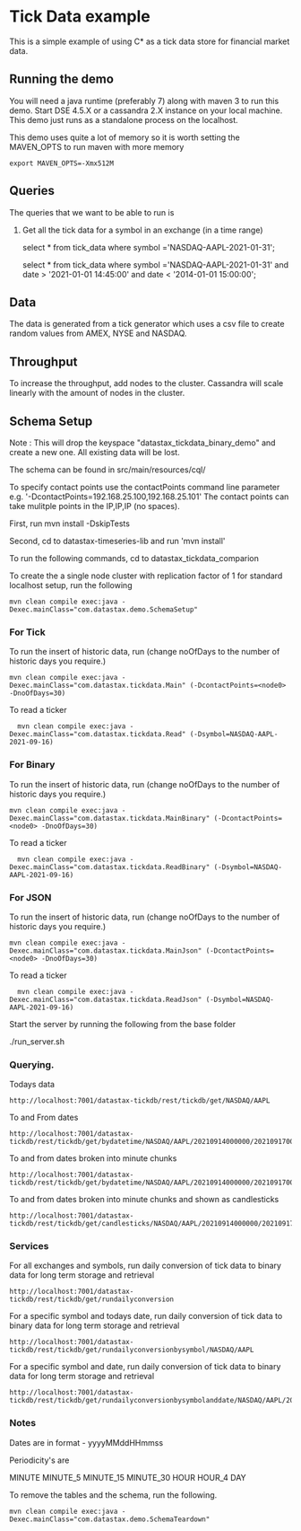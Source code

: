 Tick Data example
========================================================

This is a simple example of using C* as a tick data store for financial market data.

## Running the demo

You will need a java runtime (preferably 7) along with maven 3 to run this demo. Start DSE 4.5.X or a cassandra 2.X instance on your local machine. This demo just runs as a standalone process on the localhost.

This demo uses quite a lot of memory so it is worth setting the MAVEN_OPTS to run maven with more memory

    export MAVEN_OPTS=-Xmx512M

## Queries

The queries that we want to be able to run is

1. Get all the tick data for a symbol in an exchange (in a time range)

     select * from tick_data where symbol ='NASDAQ-AAPL-2021-01-31';

     select * from tick_data where symbol ='NASDAQ-AAPL-2021-01-31' and date > '2021-01-01 14:45:00' and date < '2014-01-01 15:00:00';

## Data

The data is generated from a tick generator which uses a csv file to create random values from AMEX, NYSE and NASDAQ.

## Throughput

To increase the throughput, add nodes to the cluster. Cassandra will scale linearly with the amount of nodes in the cluster.

## Schema Setup
Note : This will drop the keyspace "datastax_tickdata_binary_demo" and create a new one. All existing data will be lost.

The schema can be found in src/main/resources/cql/

To specify contact points use the contactPoints command line parameter e.g. '-DcontactPoints=192.168.25.100,192.168.25.101'
The contact points can take mulitple points in the IP,IP,IP (no spaces).

First, run mvn install -DskipTests 

Second, cd to datastax-timeseries-lib and run 'mvn install'

To run the following commands, cd to datastax_tickdata_comparion

To create the a single node cluster with replication factor of 1 for standard localhost setup, run the following

    mvn clean compile exec:java -Dexec.mainClass="com.datastax.demo.SchemaSetup"


### For Tick

To run the insert of historic data, run (change noOfDays to the number of historic days you require.)

    mvn clean compile exec:java -Dexec.mainClass="com.datastax.tickdata.Main" (-DcontactPoints=<node0> -DnoOfDays=30)


To read a ticker

	  mvn clean compile exec:java -Dexec.mainClass="com.datastax.tickdata.Read" (-Dsymbol=NASDAQ-AAPL-2021-09-16)


### For Binary

To run the insert of historic data, run (change noOfDays to the number of historic days you require.)

    mvn clean compile exec:java -Dexec.mainClass="com.datastax.tickdata.MainBinary" (-DcontactPoints=<node0> -DnoOfDays=30)


To read a ticker

	  mvn clean compile exec:java -Dexec.mainClass="com.datastax.tickdata.ReadBinary" (-Dsymbol=NASDAQ-AAPL-2021-09-16)

### For JSON

To run the insert of historic data, run (change noOfDays to the number of historic days you require.)

    mvn clean compile exec:java -Dexec.mainClass="com.datastax.tickdata.MainJson" (-DcontactPoints=<node0> -DnoOfDays=30)


To read a ticker

	  mvn clean compile exec:java -Dexec.mainClass="com.datastax.tickdata.ReadJson" (-Dsymbol=NASDAQ-AAPL-2021-09-16)



Start the server by running the following from the base folder 

  ./run_server.sh

### Querying.

Todays data

    http://localhost:7001/datastax-tickdb/rest/tickdb/get/NASDAQ/AAPL

To and From dates

    http://localhost:7001/datastax-tickdb/rest/tickdb/get/bydatetime/NASDAQ/AAPL/20210914000000/20210917000000

To and from dates broken into minute chunks

    http://localhost:7001/datastax-tickdb/rest/tickdb/get/bydatetime/NASDAQ/AAPL/20210914000000/20210917000000/MINUTE

To and from dates broken into minute chunks and shown as candlesticks

    http://localhost:7001/datastax-tickdb/rest/tickdb/get/candlesticks/NASDAQ/AAPL/20210914000000/20210917000000/MINUTE_5

### Services

For all exchanges and symbols, run daily conversion of tick data to binary data for long term storage and retrieval

    http://localhost:7001/datastax-tickdb/rest/tickdb/get/rundailyconversion

For a specific symbol and todays date, run daily conversion of tick data to binary data for long term storage and retrieval

    http://localhost:7001/datastax-tickdb/rest/tickdb/get/rundailyconversionbysymbol/NASDAQ/AAPL

For a specific symbol and date, run daily conversion of tick data to binary data for long term storage and retrieval

    http://localhost:7001/datastax-tickdb/rest/tickdb/get/rundailyconversionbysymbolanddate/NASDAQ/AAPL/20210917000000


### Notes
Dates are in format - yyyyMMddHHmmss

Periodicity's are

MINUTE
MINUTE_5
MINUTE_15
MINUTE_30
HOUR
HOUR_4
DAY

To remove the tables and the schema, run the following.

    mvn clean compile exec:java -Dexec.mainClass="com.datastax.demo.SchemaTeardown"
